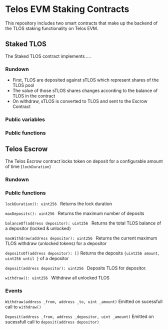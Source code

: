 # Telos EVM Staking Contracts

This repository includes two smart contracts that make up the backend of the TLOS staking functionality on Telos EVM.

## Staked TLOS

The Staked TLOS contract implements ....

### Rundown

- First, TLOS are deposited against sTLOS which represent shares of the TLOS pool
- The value of those sTLOS shares changes according to the balance of TLOS in the contract
- On withdraw, sTLOS is converted to TLOS and sent to the Escrow Contract

### Public variables

### Public functions

## Telos Escrow

The Telos Escrow contract locks token on deposit for a configurable amount of time (`lockDuration`)

### Rundown

### Public functions

`lockDuration(): uint256 `
Returns the lock duration

`maxDeposits(): uint256 `
Returns the maximum number of deposits

`balanceOf(address depositor): uint256 `
Returns the total TLOS balance of a depositor (locked & unlocked)

`maxWithdraw(address depositor): uint256 `
Returns the current maximum TLOS withdraw (unlocked tokens) for a depositor

`depositsOf(address depositor): []`
Returns the deposits `{uint256 amount, uint256 until }` of a depositor

`deposit(address depositor): uint256 `
Deposits TLOS for depositor.

`withdraw(): uint256 `
Withdraw all unlocked TLOS

### Events

`Withdraw(address _from, address _to, uint _amount)`
Emitted on sucessfull call to `withdraw()`

`Deposit(address _from, address _depositor, uint _amount)`
Emitted on sucessfull call to `deposit(address depositor)`
